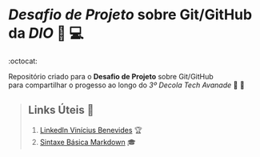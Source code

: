 # ***Desafio de Projeto*** sobre Git/GitHub da *DIO*  :orange_book: :computer:

:octocat:

Repositório criado para o **Desafio de Projeto** sobre Git/GitHub  
para compartilhar o progesso ao longo do *3º Decola Tech Avanade* :large_orange_diamond: :rocket:

> ## Links Úteis :triangular_flag_on_post:
>
> 1. [LinkedIn Vinícius Benevides](https://www.linkedin.com/in/vinicius-benevides/ "Perfil com informações básicas, objetivos, cursos, além do Currículo Completo") :trophy:
> 2. [Sintaxe Básica Markdown](https://www.markdownguide.org/basic-syntax "Site com informações da sintaxe básica para Markdown, além de boas práticas de escrita") :mortar_board:
